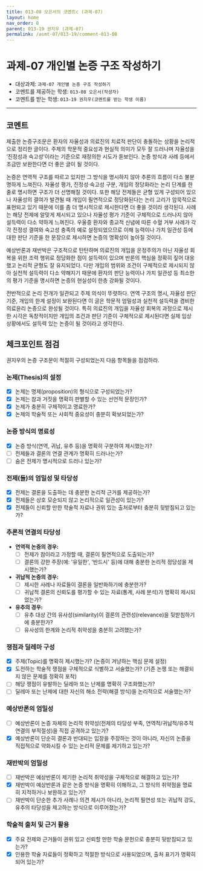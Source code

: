 ```yaml
---
title: 013-08 오은서의 코멘트c (과제-07) 
layout: home
nav_order: 8
parent: 013-19 권지우 (과제-07)
permalink: /asmt-07/013-19/comment-013-08
---
```


# 과제-07 개인별 논증 구조 작성하기

- 대상과제: `과제-07 개인별 논증 구조 작성하기`
- 코멘트를 제공하는 학생: `013-08 오은서(작성자)` 
- 코멘트를 받는 학생: `013-19 권지우(코멘트를 받는 학생 이름)` 

---

## 코멘트

제출한 논증구조문은 환자의 자율성과 의료진의 치료적 판단이 충돌하는 상황을 논리적으로 정리한 글이다. 주제의 학문적 중요성과 현실적 의미가 모두 잘 드러나며 자율성을 ‘진정성과 숙고성’이라는 기준으로 재정의한 시도가 돋보인다. 논증 방식과 사례 등에서 조금만 보완한다면 더 좋은 글이 될 것이다.

논증은 연역적 구조를 따르고 있지만 그 방식을 명시하지 않아 추론의 흐름이 다소 불분명하게 느껴진다. 자율성 평가, 진정성‧숙고성 구분, 개입의 정당화라는 논리 단계를 한 줄로 명시하면 구조가 더 선명해질 것이다. 또한 해당 전제들은 균형 있게 구성되어 있으나 자율성의 결여가 발견될 때 개입이 필연적으로 정당화된다는 논리 고리가 암묵적으로 표현되고 있기 때문에 이를 좀 더 명시적으로 제시한다면 더 좋을 것이라 생각된다. 사례는 해당 전제에 알맞게 제시되고 있으나 자율성 평가 기준이 구체적으로 드러나지 않아 설득력이 다소 약하게 느껴진다. 우울증 환자와 종교적 신념에 따른 수혈 거부 사례가 각각 진정성 결여와 숙고성 충족의 예로 설정되었으므로 이해 능력이나 가치 일관성 등에 대한 판단 기준을 한 문장으로 제시하면 논증의 명확성이 높아질 것이다.

예상반론과 재반박은 구조적으로 탄탄하며 의료진의 개입을 온정주의가 아닌 자율성 회복을 위한 조력 행위로 정당화한 점이 설득력이 있으며 반론의 핵심을 정확히 짚어 대응했고 논리적 균형도 잘 유지되었다. 다만 개입의 범위와 조건이 구체적으로 제시되지 않아 실천적 설득력이 다소 약해지기 때문에 환자의 판단 능력이나 가치 일관성 등 최소한의 평가 기준을 명시하면 논증의 현실성이 한층 강화될 것이다.

전반적으로 논리 전개가 일관되고 주제 의식이 뚜렷하다. 연역 구조의 명시, 자율성 판단 기준, 개입의 한계 설정이 보완된다면 이 글은 학문적 엄밀성과 실천적 설득력을 겸비한 의료윤리 논증으로 완성될 것이다. 특히 의료진의 개입을 자율성 회복의 과정으로 제시한 시각은 독창적이지만 개입의 조건과 판단 기준이 구체적으로 제시된다면 실제 임상 상황에서도 설득력 있는 논증이 될 것이라고 생각한다.

## 체크포인트 점검

권지우의 논증 구조문이 적절히 구성되었는지 다음 항목들을 점검하라.

### **논제(Thesis)의 설정**
- [x] 논제는 명제(proposition)의 형식으로 구성되었는가?
- [x] 논제는 참과 거짓을 명확히 판별할 수 있는 선언적 문장인가?
- [x] 논제가 충분히 구체적이고 명료한가?
- [x] 논제의 학술적 또는 사회적 중요성이 충분히 확보되었는가?

### **논증 방식의 명료성**
- [x] 논증 방식(연역, 귀납, 유추 등)을 명확히 구분하여 제시했는가?
- [ ] 전제들과 결론의 연결 관계가 명확히 드러나는가?
- [ ] 숨은 전제가 명시적으로 드러나 있는가?

### **전제(들)의 엄밀성 및 타당성**
- [x] 전제는 결론을 도출하는 데 충분한 논리적 근거를 제공하는가?
- [x] 전제들은 상호 모순되지 않고 논리적으로 일관성이 있는가?
- [x] 전제들이 신뢰할 만한 학술적 자료나 권위 있는 출처로부터 충분히 뒷받침되고 있는가?

### **추론적 연결의 타당성**
- **연역적 논증의 경우:**
  - [ ] 전제가 참이라고 가정할 때, 결론이 필연적으로 도출되는가?
  - [ ] 결론의 강한 주장(예: '유일한', '반드시' 등)에 대해 충분한 논리적 정당성을 제시했는가?

- **귀납적 논증의 경우:**
  - [ ] 제시한 사례나 자료들이 결론을 일반화하기에 충분한가?
  - [ ] 귀납적 결론의 신뢰도를 평가할 수 있는 자료(통계, 사례 분석)가 명확히 제시되었는가?

- **유추의 경우:**
  - [ ] 유추 대상 간의 유사성(similarity)이 결론의 관련성(relevance)을 뒷받침하기에 충분한가?
  - [ ] 유사성의 한계와 논리적 취약성을 충분히 고려했는가?

### **쟁점과 딜레마 구성**
- [x] 주제(Topic)를 명확히 제시했는가? (논증이 겨냥하는 핵심 문제 설정)
- [x] 도전하는 학술적 쟁점을 구체적으로 식별하고 서술했는가? (기존 논쟁 또는 해결되지 않은 문제를 정확히 포착)
- [ ] 해당 쟁점이 유발하는 딜레마 또는 난제를 명확히 구조화했는가?
- [ ] 딜레마 또는 난제에 대한 자신의 해소 전략(해결 방식)을 논리적으로 서술했는가?

### **예상반론의 엄밀성**
- [ ] 예상반론이 논증 자체의 논리적 취약성(전제의 타당성 부족, 연역적/귀납적/유추적 연결의 부적절성)을 직접 공격하고 있는가?
- [x] 예상반론이 단순히 결론과 반대되는 입장을 주장하는 것이 아니라, 자신의 논증을 직접적으로 약화시킬 수 있는 논리적 문제를 제기하고 있는가?

### **재반박의 엄밀성**
- [ ] 재반박은 예상반론이 제기한 논리적 취약성을 구체적으로 해결하고 있는가?
- [x] 재반박이 예상반론과 같은 논증 방식을 명확히 이해하고, 그 방식의 취약점을 명료히 지적하거나 보완하고 있는가?
- [ ] 재반박이 단순한 추가 사례나 의견 제시가 아니라, 논리적 필연성 또는 귀납적 강도, 유추의 타당성을 제고하는 방식으로 이루어졌는가?

### **학술적 출처 및 근거 활용**
- [x] 주요 전제와 근거들이 권위 있고 신뢰할 만한 학술 문헌으로 충분히 뒷받침되고 있는가?
- [x] 인용한 학술 자료들이 정확하고 적절한 방식으로 사용되었으며, 출처 표기가 명확히 되어 있는가?
